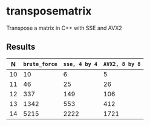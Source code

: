 # transposematrix
Transpose a matrix in C++ with SSE and AVX2

## Results 

| N | ```brute_force``` | ```sse, 4 by 4``` | ```AVX2, 8 by 8``` | 
|---|-------------------|-------------------|--------------------|
|10 | 10 | 6 | 5 |
|11 | 46 | 25 | 26 |
|12 | 337 | 149 | 106 | 
| 13 | 1342 | 553 | 412 |
| 14 | 5215 | 2222 | 1721 |